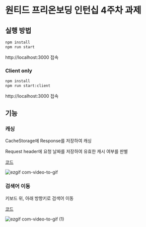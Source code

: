 # 원티드 프리온보딩 인턴십 4주차 과제

## 실행 방법

```bash
npm install
npm run start
```

http://localhost:3000 접속

### Client only

```bash
npm install
npm run start:client
```

http://localhost:3000 접속

## 기능

### 캐싱

CacheStorage에 Response를 저장하여 캐싱

Request header에 요청 날짜를 저장하여 유효한 캐시 여부를 판별

[코드](https://github.com/m4nd4r1n/pre-onboarding-11th-4/blob/main/src/libs/cache.ts)

![ezgif com-video-to-gif](https://github.com/m4nd4r1n/pre-onboarding-11th-4/assets/96206089/fe8735cd-eaf2-43e7-bfa5-aa922bfbfac1)

### 검색어 이동

키보드 위, 아래 방향키로 검색어 이동

[코드](https://github.com/m4nd4r1n/pre-onboarding-11th-4/blob/main/src/components/SearchBar.tsx#L43-L55)

![ezgif com-video-to-gif (1)](https://github.com/m4nd4r1n/pre-onboarding-11th-4/assets/96206089/29d28237-8a14-4615-83b7-8acbdf0cedd2)
